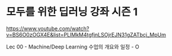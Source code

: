 # 모두를 위한 딥러닝 강좌 시즌 1  
https://www.youtube.com/watch?v=BS6O0zOGX4E&list=PLlMkM4tgfjnLSOjrEJN31gZATbcj_MpUm
  
Lec 00 - Machine/Deep Learning 수업의 개요와 일정  -  O
